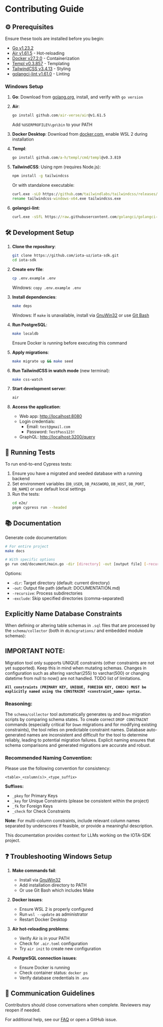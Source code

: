 # Contributing Guide

## ⚙️ Prerequisites

Ensure these tools are installed before you begin:

- [Go v1.23.2](https://golang.org/doc/install)
- [Air v1.61.5](https://github.com/air-verse/air#Installation) - Hot-reloading
- [Docker v27.2.0](https://docs.docker.com/get-docker/) - Containerization
- [Templ v0.3.857](https://templ.guide/) - Templating
- [TailwindCSS v3.4.13](https://tailwindcss.com/docs/installation) - Styling
- [golangci-lint v1.61.0](https://golangci-lint.run/welcome/install/) - Linting

### Windows Setup

1. **Go**: Download from [golang.org](https://golang.org/doc/install), install, and verify with `go version`

2. **Air**:
   ```cmd
   go install github.com/air-verse/air@v1.61.5
   ```
   Add `%USERPROFILE%\go\bin` to your PATH

3. **Docker Desktop**: Download from [docker.com](https://docs.docker.com/desktop/install/windows-install/), enable WSL 2 during installation

4. **Templ**:
   ```cmd
   go install github.com/a-h/templ/cmd/templ@v0.3.819
   ```

5. **TailwindCSS**: Using npm (requires Node.js):
   ```cmd
   npm install -g tailwindcss
   ```
   Or with standalone executable:
   ```cmd
   curl.exe -sLO https://github.com/tailwindlabs/tailwindcss/releases/v3.4.15/download/tailwindcss-windows-x64.exe
   rename tailwindcss-windows-x64.exe tailwindcss.exe
   ```

6. **golangci-lint**:
   ```cmd
   curl.exe -sSfL https://raw.githubusercontent.com/golangci/golangci-lint/master/install.ps1 | powershell -Command -
   ```
## 🛠️ Development Setup

1. **Clone the repository**:
   ```bash
   git clone https://github.com/iota-uz/iota-sdk.git
   cd iota-sdk
   ```

2. **Create env file**:
   ```bash
   cp .env.example .env
   ```
   Windows: `copy .env.example .env`

3. **Install dependencies**:
   ```bash
   make deps
   ```
   Windows: If `make` is unavailable, install via [GnuWin32](http://gnuwin32.sourceforge.net/packages/make.htm) or use [Git Bash](https://gitforwindows.org/)

4. **Run PostgreSQL**:
   ```bash
   make localdb
   ```
   Ensure Docker is running before executing this command

5. **Apply migrations**:
   ```bash
   make migrate up && make seed
   ```

6. **Run TailwindCSS in watch mode** (new terminal):
   ```bash
   make css-watch
   ```

7. **Start development server**:
   ```bash
   air
   ```

8. **Access the application**:
   - Web app: [http://localhost:8080](http://localhost:8080)
   - Login credentials:
     - Email: `test@gmail.com`
     - Password: `TestPass123!`
   - GraphQL: [http://localhost:3200/query](http://localhost:3200/query)

## 🧪 Running Tests

To run end-to-end Cypress tests:
1. Ensure you have a migrated and seeded database with a running backend
2. Set environment variables (`DB_USER`, `DB_PASSWORD`, `DB_HOST`, `DB_PORT`, `DB_NAME`) or use default local settings
3. Run the tests:
   ```bash
   cd e2e/
   pnpm cypress run --headed
   ```

## 📚 Documentation

Generate code documentation:

```bash
# For entire project
make docs

# With specific options
go run cmd/document/main.go -dir [directory] -out [output file] [-recursive] [-exclude "dir1,dir2"]
```

Options:
- `-dir`: Target directory (default: current directory)
- `-out`: Output file path (default: DOCUMENTATION.md)
- `-recursive`: Process subdirectories
- `-exclude`: Skip specified directories (comma-separated)

## Explicitly Name Database Constraints

When defining or altering table schemas in `.sql` files that are processed by the `schema/collector` (both in `db/migrations/` and embedded module schemas):

## IMPORTANT NOTE:
Migration tool only supports UNIQUE constraints (other constraints are not yet supported). Keep this in mind when mutating schemas.
Changes in configuration such as altering varchar(255) to varchar(500) or changing datetime from null to now() are not handled.
TODO list of limitations.

**```All constraints (PRIMARY KEY, UNIQUE, FOREIGN KEY, CHECK) MUST be explicitly named using the CONSTRAINT <constraint_name> syntax.```**

### Reasoning:

The `schema/collector` tool automatically generates `Up` and `Down` migration scripts by comparing schema states. To create correct `DROP CONSTRAINT` commands (especially critical for `Down` migrations and for modifying existing constraints), the tool relies on predictable constraint names. Database auto-generated names are inconsistent and difficult for the tool to determine reliably, leading to potential migration failures. Explicit naming ensures that schema comparisons and generated migrations are accurate and robust.

### Recommended Naming Convention:

Please use the following convention for consistency:

`<table>_<column(s)>_<type_suffix>`

**Suffixes:**

* `_pkey` for Primary Keys
* `_key` for Unique Constraints (please be consistent within the project)
* `_fk` for Foreign Keys
* `_check` for Check Constraints

**Note:** For multi-column constraints, include relevant column names separated by underscores if feasible, or provide a meaningful description.

This documentation provides context for LLMs working on the IOTA-SDK project.

## ❓ Troubleshooting Windows Setup

1. **Make commands fail**:
   - Install via [GnuWin32](http://gnuwin32.sourceforge.net/packages/make.htm)
   - Add installation directory to PATH
   - Or use Git Bash which includes Make

2. **Docker issues**:
   - Ensure WSL 2 is properly configured
   - Run `wsl --update` as administrator
   - Restart Docker Desktop

3. **Air hot-reloading problems**:
   - Verify Air is in your PATH
   - Check for `.air.toml` configuration
   - Try `air init` to create new configuration

4. **PostgreSQL connection issues**:
   - Ensure Docker is running
   - Check container status: `docker ps`
   - Verify database credentials in `.env`

## 🤝 Communication Guidelines

Contributors should close conversations when complete. Reviewers may reopen if needed.

For additional help, see our [FAQ](./FAQ.md) or open a GitHub issue.